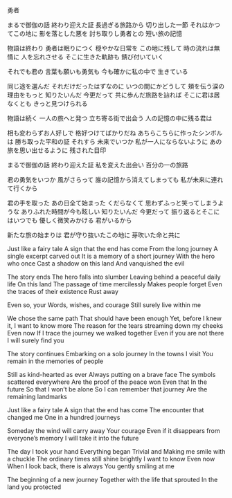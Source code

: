 勇者

まるで御伽の話
終わり迎えた証
長過ぎる旅路から
切り出した一節
それはかつてこの地に
影を落とした悪を
討ち取りし勇者との
短い旅の記憶

物語は終わり
勇者は眠りにつく
穏やかな日常を
この地に残して
時の流れは無情に
人を忘れさせる
そこに生きた軌跡も
錆び付いていく

それでも君の
言葉も願いも勇気も
今も確かに私の中で
生きている

同じ途を選んだ
それだけだったはずなのに
いつの間にかどうして
頬を伝う涙の理由をもっと
知りたいんだ
今更だって
共に歩んだ旅路を辿れば
そこに君は居なくとも
きっと見つけられる

物語は続く
一人の旅へと発つ
立ち寄る街で出会う
人の記憶の中に残る君は

相も変わらずお人好しで
格好つけてばかりだね
あちらこちらに作ったシンボルは
勝ち取った平和の証
それすら
未来でいつか
私が一人にならないように
あの旅を思い出せるように
残された目印

まるで御伽の話
終わり迎えた証
私を変えた出会い
百分の一の旅路

君の勇気をいつか
風がさらって
誰の記憶から消えてしまっても
私が未来に連れて行くから

君の手を取った
あの日全て始まった
くだらなくて
思わずふっと笑ってしまうような
ありふれた時間が今も眩しい
知りたいんだ
今更だって
振り返るとそこにはいつでも
優しく微笑みかける
君がいるから

新たな旅の始まりは
君が守り抜いたこの地に
芽吹いた命と共に


Just like a fairy tale
A sign that the end has come
From the long journey
A single excerpt carved out
It is a memory of a short journey
With the hero who once
Cast a shadow on this land
And vanquished the evil

The story ends
The hero falls into slumber
Leaving behind a peaceful daily life
On this land
The passage of time mercilessly
Makes people forget
Even the traces of their existence
Rust away

Even so, your
Words, wishes, and courage
Still surely live within me

We chose the same path
That should have been enough
Yet, before I knew it, I want to know more
The reason for the tears streaming down my cheeks
Even now
If I trace the journey we walked together
Even if you are not there
I will surely find you

The story continues
Embarking on a solo journey
In the towns I visit
You remain in the memories of people

Still as kind-hearted as ever
Always putting on a brave face
The symbols scattered everywhere
Are the proof of the peace won
Even that
In the future
So that I won’t be alone
So I can remember that journey
Are the remaining landmarks

Just like a fairy tale
A sign that the end has come
The encounter that changed me
One in a hundred journeys

Someday the wind will carry away
Your courage
Even if it disappears from everyone’s memory
I will take it into the future

The day I took your hand
Everything began
Trivial and
Making me smile with a chuckle
The ordinary times still shine brightly
I want to know
Even now
When I look back, there is always
You gently smiling at me

The beginning of a new journey
Together with the life that sprouted
In the land you protected